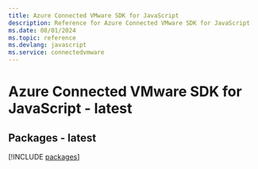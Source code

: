```yaml
---
title: Azure Connected VMware SDK for JavaScript
description: Reference for Azure Connected VMware SDK for JavaScript
ms.date: 08/01/2024
ms.topic: reference
ms.devlang: javascript
ms.service: connectedvmware
---
```

# Azure Connected VMware SDK for JavaScript - latest
## Packages - latest
[!INCLUDE [packages](connected-vmware-index.md)]